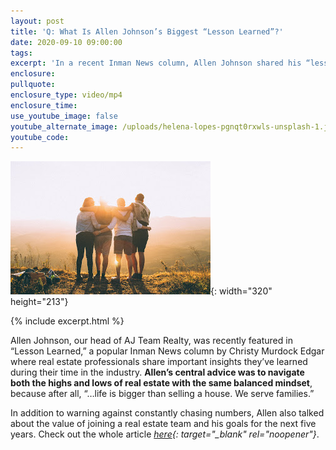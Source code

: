 ```yaml
---
layout: post
title: 'Q: What Is Allen Johnson’s Biggest “Lesson Learned”?'
date: 2020-09-10 09:00:00
tags:
excerpt: 'In a recent Inman News column, Allen Johnson shared his “lessons learned”.'
enclosure:
pullquote:
enclosure_type: video/mp4
enclosure_time:
use_youtube_image: false
youtube_alternate_image: /uploads/helena-lopes-pgnqt0rxwls-unsplash-1.jpg
youtube_code:
---
```

![](/uploads/helena-lopes-pgnqt0rxwls-unsplash.jpg){: width="320" height="213"}

{% include excerpt.html %}

Allen Johnson, our head of AJ Team Realty, was recently featured in “Lesson Learned,” a popular Inman News column by Christy Murdock Edgar where real estate professionals share important insights they’ve learned during their time in the industry. **Allen’s central advice was to navigate both the highs and lows of real estate with the same balanced mindset**, because after all, “…life is bigger than selling a house. We serve families.”

In addition to warning against constantly chasing numbers, Allen also talked about the value of joining a real estate team and his goals for the next five years. Check out the whole article *[here](https://www.blogger.com/blog/post/edit/2944951716670009718/4996643273804599134#){: target="_blank" rel="noopener"}*.

&nbsp;
